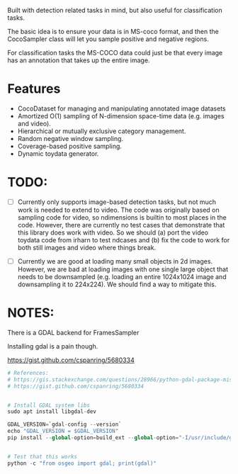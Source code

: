 Built with detection related tasks in mind, but also useful for classification
tasks.

The basic idea is to ensure your data is in MS-coco format, and then the
CocoSampler class will let you sample positive and negative regions.

For classification tasks the MS-COCO data could just be that every image has an
annotation that takes up the entire image.

# Features

* CocoDataset for managing and manipulating annotated image datasets
* Amortized O(1) sampling of N-dimension space-time data (e.g. images and video).
* Hierarchical or mutually exclusive category management.
* Random negative window sampling.
* Coverage-based positive sampling.
* Dynamic toydata generator.


# TODO:

- [ ] Currently only supports image-based detection tasks, but not much work is
  needed to extend to video. The code was originally based on sampling code for
  video, so ndimensions is builtin to most places in the code. However, there are
  currently no test cases that demonstrate that this library does work with video.
  So we should (a) port the video toydata code from irharn to test ndcases and (b)
  fix the code to work for both still images and video where things break. 

- [ ] Currently we are good at loading many small objects in 2d images.
  However, we are bad at loading images with one single large object that needs
  to be downsampled (e.g. loading an entire 1024x1024 image and downsampling it
  to 224x224). We should find a way to mitigate this.


# NOTES:
There is a GDAL backend for FramesSampler

Installing gdal is a pain though.

https://gist.github.com/cspanring/5680334


```python
# References:
# https://gis.stackexchange.com/questions/28966/python-gdal-package-missing-header-file-when-installing-via-pip
# https://gist.github.com/cspanring/5680334


# Install GDAL system libs
sudo apt install libgdal-dev

GDAL_VERSION=`gdal-config --version`
echo "GDAL_VERSION = $GDAL_VERSION" 
pip install --global-option=build_ext --global-option="-I/usr/include/gdal" GDAL==$GDAL_VERSION


# Test that this works
python -c "from osgeo import gdal; print(gdal)"
```
